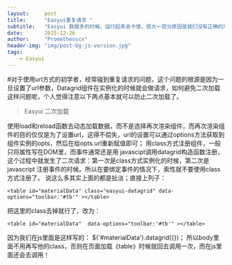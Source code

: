 ```yaml
---
layout:     post
title:      "Easyui重复请求 "
subtitle:   "Easyui 数据多的时候，运行起来会卡慢，很大一部分原因是我们没有正确的声明所导致！"
date:       2015-12-26
author:     "Prometheuscx"
header-img: "img/post-bg-js-version.jpg"
tags:
    - Easyui
---
```


#对于使用url方式的初学者，经常碰到重复请求的问题，这个问题的根源是因为一旦设置了url参数，Datagrid组件在实例化的时候就会做请求，如何避免二次加载这样问题呢，个人觉得注意以下两点基本就可以防止二次加载了。

> Easyui 二次加载

使用load和reload函数去动态加载数据，而不是选择再次渲染组件，而再次渲染组件的目的仅仅是为了设置url，这得不偿失，url的设置可以通过options方法获取到组件实例的opts，然后在给opts.url重新赋值即可；
用class方式注册组件，一般只将属性写在DOM里，而事件通常还是用 javascipt调用datagrid构造函数注册，这个过程中就发生了二次请求：第一次是class方式实例化的时候，第二次是javascript 注册事件的时候。所以在要绑定事件的情况下，索性就不要使用class方式注册了。
说这么多其实上面的都是扯淡；直接上列子：


    <table id="materialData" class="easyui-datagrid" data-options="toolbar:'#tb'" ></table>

把这里的class去掉就行了，改为：

    <table id="materialData"  data-options="toolbar:'#tb'" ></table>
因为我们在js里面是这样写的：
    $('#materialData').datagrid({})；
所以body里面不用再写他的class，否则在页面加载《table》时候就回去调用一次，而在js里面还会去调用！
